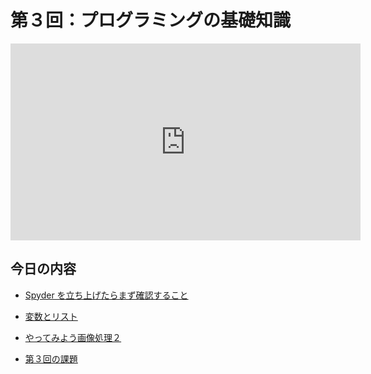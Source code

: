 # 第３回：プログラミングの基礎知識

<iframe width="560" height="315" src="https://www.youtube.com/embed/zTpJtoaq4PM&rel=0" title="YouTube video player" frameborder="0" allow="accelerometer; autoplay; clipboard-write; encrypted-media; gyroscope; picture-in-picture" allowfullscreen></iframe>

## 今日の内容

- [Spyder を立ち上げたらまず確認すること](kakunin/)

- [変数とリスト](hensuu/)

- [やってみよう画像処理２](try2/)

- [第３回の課題](kadai/)

